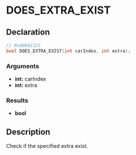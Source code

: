 # DOES_EXTRA_EXIST

## Declaration
```cpp
// 0x409411CC
bool DOES_EXTRA_EXIST(int carIndex, int extra);
```

### Arguments
- **int:** carIndex
- **int:** extra

### Results
- **bool**

## Description
Check if the specified extra exist.